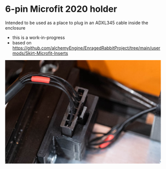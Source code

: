 # 6-pin Microfit 2020 holder

Intended to be used as a place to plug in an ADXL345 cable inside the enclosure

- this is a work-in-progress
- based on https://github.com/alchemyEngine/EnragedRabbitProject/tree/main/usermods/Skirt-Microfit-Inserts

![6-pin Microfit 2020 holder](./Images/6_pin_Microfit_2020_holder_01.jpg "6-pin Microfit 2020 holder")
